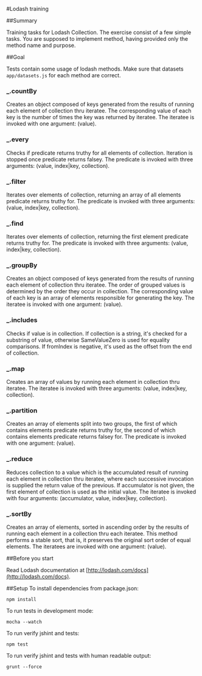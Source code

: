 #Lodash training

##Summary

Training tasks for Lodash Collection. The exercise consist of a few simple tasks.
You are supposed to implement method, having provided only the method name
and purpose.

##Goal

Tests contain some usage of lodash methods.
Make sure that datasets `app/datasets.js` for each method are correct.

### _.countBy

Creates an object composed of keys generated from the results of running each 
element of collection thru iteratee. The corresponding value of each key is the 
number of times the key was returned by iteratee.
The iteratee is invoked with one argument: (value).

### _.every

Checks if predicate returns truthy for all elements of collection. 
Iteration is stopped once predicate returns falsey. The predicate
is invoked with three arguments: (value, index|key, collection).

### _.filter

Iterates over elements of collection, returning an array of all elements predicate returns truthy for. 
The predicate is invoked with three arguments: (value, index|key, collection).

### _.find

Iterates over elements of collection, returning the first element predicate returns truthy for.
The predicate is invoked with three arguments: (value, index|key, collection).

### _.groupBy

Creates an object composed of keys generated from the results of running each element of collection thru iteratee.
The order of grouped values is determined by the order they occur in collection.
The corresponding value of each key is an array of elements responsible for generating the key. The iteratee is invoked with one argument: (value).

### _.includes

Checks if value is in collection. If collection is a string, it's checked for a substring of value, otherwise SameValueZero is used for equality comparisons.
If fromIndex is negative, it's used as the offset from the end of collection.

### _.map

Creates an array of values by running each element in collection thru iteratee. The iteratee is invoked with three arguments:
(value, index|key, collection).

### _.partition

Creates an array of elements split into two groups, the first of which contains elements predicate returns truthy for, the second of which 
contains elements predicate returns falsey for. The predicate is invoked with one argument: (value).

### _.reduce

Reduces collection to a value which is the accumulated result of running each element in collection thru iteratee, where each successive invocation is
supplied the return value of the previous. If accumulator is not given, the first element of collection is used as the initial value. 
The iteratee is invoked with four arguments: (accumulator, value, index|key, collection).

### _.sortBy

Creates an array of elements, sorted in ascending order by the results of running each element in a collection thru each iteratee.
This method performs a stable sort, that is, it preserves the original sort order of equal elements. The iteratees are invoked with one argument: (value).


##Before you start

Read Lodash documentation at [http://lodash.com/docs](http://lodash.com/docs).


##Setup
To install dependencies from package.json:

    npm install

To run tests in development mode:

    mocha --watch

To run verify jshint and tests:

    npm test

To run verify jshint and tests with human readable output:

    grunt --force